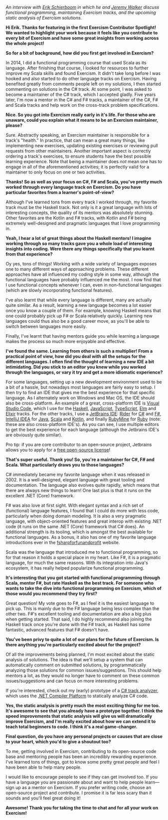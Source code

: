 _An interview with [Erik Schierboom](https://exercism.io/profiles/ErikSchierboom) in which he and [Jeremy Walker](https://exercism.io/profiles/iHiD) discuss functional programming, maintaining Exercism tracks, and the upcoming static analysis of Exercism solutions._

**Hi Erik. Thanks for featuring in the first Exercism Contributor Spotlight! We wanted to highlight your work because it feels like you contribute to every bit of Exercism and have some great insights from working across the whole project!**

**So for a bit of background, how did you first get involved in Exercism?**

In 2014, I did a functional programming course that used Scala as its language. After finishing that course, I looked for resources to further improve my Scala skills and found Exercism. It didn't take long before I was hooked and also started to do other language tracks on Exercism. Having benefited greatly from comments people left on my solutions, I then started commenting on solutions in the C# track. At some point, I was asked to become a maintainer of the C# track, which I accepted gladly. Five years later, I'm now a mentor in the C# and F# tracks, a maintainer of the C#, F# and Scala tracks and help work on the cross-track problem specifications.

**Nice. So you got into Exercism really early in it's life. For those who are unaware, could you explain what it means to be an Exercism maintainer, please?**

Sure. Abstractly speaking, an Exercism maintainer is responsible for a track's "health." In practice, that can mean a great many things, like implementing new exercises, updating existing exercises or reviewing pull requests from other maintainers. Another important aspect is correctly ordering a track's exercises, to ensure students have the best possible learning experience. Note that being a maintainer does _not_ mean one has to engage in all of the aforementioned activities; it is perfectly valid for a maintainer to only focus on one or two activities.

**Thanks! So as well as your focus on C#, F# and Scala, you've pretty much worked through every language track on Exercism. Do you have particular favorites from a learner's point-of-view?**

Although I've learned tons from every track I worked through, my favorite track must be the Haskell track. Not only is it a great language with lots of interesting concepts, the quality of its mentors was absolutely stunning. Other favorites are the Kotlin and F# tracks, with Kotlin and F# being extremely well-designed and pragmatic languages that I love programming in.

**Yeah, I hear a lot of great things about the Haskell mentors! I imagine working through so many tracks gave you a whole load of interesting insights into coding. Were there any things specifically that you learnt from that experience?**

Oy yes, tons of things! Working with a wide variety of languages exposes one to many different ways of approaching problems. These different approaches have all influenced my coding style in some way, although the functional languages have probably influenced me the most. I now find that I use functional concepts whenever I can, even in non-functional languages (which are slowly incorporating functional features).

I've also learnt that while every language is different, many are actually quite similar. As a result, learning a new language becomes a lot easier once you know a couple of them. For example, knowing Haskell means that one could probably pick up F# or Scala relatively quickly. Learning new languages could thus also be a good career move, as you'll be able to switch between languages more easily.

Finally, I've learnt that having mentors guide you while learning a language makes the process so much more enjoyable and effective.

**I've found the same. Learning from others is such a multiplier! From a practical point of view, how did you deal with all the setups for the different languages. I often find the thought of learning a new IDE a bit intimidating. Did you stick to an editor you knew while you worked through the languages, or vary it try and get a more idiomatic experience?**

For some languages, setting up a new development environment used to be a bit of a hassle, but nowadays most languages are fairly easy to setup. I then try to find an IDE that gives me the best experience for that specific language. As I alternately work on Windows and Mac OS, the IDE should also be cross-platform. An example of a great, cross-platform IDE is [Visual Studio Code](https://code.visualstudio.com/), which I use for the [Haskell](https://exercism.io/tracks/haskell), [JavaScript](https://exercism.io/tracks/javascript), [TypeScript](https://exercism.io/tracks/typescript), [Elm](https://exercism.io/tracks/elm) and [Elixir](https://exercism.io/tracks/elixir) tracks. For the other tracks, I use a [JetBrains IDE](https://www.jetbrains.com/products.html?fromMenu): [Rider](https://www.jetbrains.com/rider/) for [C#](https://exercism.io/tracks/csharp) and [F#](https://exercism.io/tracks/fsharp), [IntelliJ IDEA](https://www.jetbrains.com/idea/) for [Java](https://exercism.io/tracks/java), [Scala](https://exercism.io/tracks/scala) and [Kotlin](https://exercism.io/tracks/kotlin), and finally [RubyMine](https://www.jetbrains.com/ruby/) for [Ruby](https://exercism.io/tracks/ruby) (note: these are also cross-platform IDE's). As you can see, I use multiple editors to get the best experience for each language (although the Jetbrains IDE's are obviously quite similar).

Pro tip: if you are core contributor to an open-source project, Jetbrains allows you to apply for a [free open-source license](https://www.jetbrains.com/buy/opensource/)!

**That's super useful. Thank you! So, you're a maintainer for C#, F# and Scala. What particularly draws you to those languages?**

C# immediately became my favorite language when it was released in 2002. It is a well-designed, elegant language with great tooling and documentation. The language also evolves quite rapidly, which means that there are always new things to learn! One last plus is that it runs on the excellent .NET (Core) framework.

F# was also love at first sight. With elegant syntax and a rich set of (functional) language features, I found that I could do more with less code, particularly when doing domain modeling. It is also a very pragmatic language, with object-oriented features and great interop with existing .NET code (it runs on the same .NET (Core) framework that C# does). An additional strength is its tooling, which is amongst the best available for functional languages. As a bonus, it also has one of my favorite language introductions ever in the [fsharpforfunandprofit](https://fsharpforfunandprofit.com/) website.

Scala was the language that introduced me to functional programming, so for that reason it holds a special place in my heart. Like F#, it is a pragmatic language, for much the same reasons. With its integration into Java's ecosystem, it has really helped popularize functional programming.

**It's interesting that you got started with functional programming through Scala, mentor F#, but rate Haskell as the best track. For someone who wants to take the dive into functional programming on Exercism, which of those would you recommend they try first?**

Great question! My vote goes to F#, as I feel it is the easiest language to pick up. This is mainly due to the F# language being less complex than the other two. F#'s excellent tooling and documentation are also a big plus when getting started. That said, I do highly recommend also joining the Haskell track once you're done with the F# track, as Haskell has some fantastic, advanced features that F# doesn't have.

**You've been privy to quite a lot of our plans for the future of Exercism. Is there anything you're particularly excited about for the project?**

Of all the improvements being planned, I'm most excited about the static analysis of solutions. The idea is that we'll setup a system that can automatically comment on submitted solutions, by programmatically analyzing those solutions for common issues/suggestions. This should help mentors a lot, as they would no longer have to comment on these common issues/suggestions and can focus on more interesting problems.

If you're interested, check out my (early) prototype of a [C# track analyzer](https://github.com/erikschierboom/exercism.analyzers.csharp), which uses the [.NET Compiler Platform](https://docs.microsoft.com/nl-nl/dotnet/csharp/roslyn-sdk/) to statically analyze C# code. 

**Yes, the static analysis is pretty much the most exciting thing for me too. It's awesome to see that you already have a prototype together. I think the speed improvements that static analysis will give us will dramatically improve Exercism, and I'm really excited about how we can extend it to teach total beginners to code. I think it's a real game-changer.**

**Final question, do you have any personal projects or causes that are close to your heart, which you'd to give a shoutout too?**

To me, getting involved in Exercism, contributing to its open-source code base and mentoring people has been an incredibly rewarding experience. I've learned tons of things, got to know some pretty great people and feel I have been able to help many people.

I would like to encourage people to see if they can get involved too. If you have a language you are passionate about and want to help people learn—sign up as a mentor on Exercism. If you prefer writing code, choose an open-source project and contribute. I promise it is far less scary than it sounds and you'll feel great doing it!

**Awesome! Thank you for taking the time to chat and for all your work on Exercism!**

